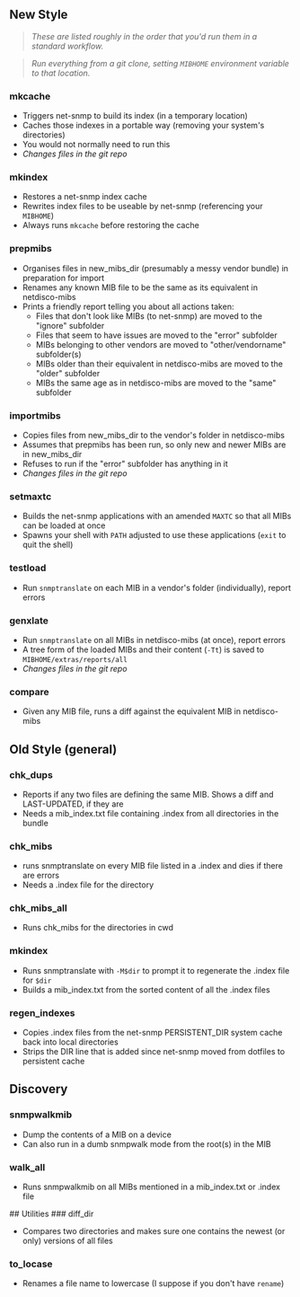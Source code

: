 ## New Style
> _These are listed roughly in the order that you'd run them in a standard workflow._

> _Run everything from a git clone, setting `MIBHOME` environment variable to that location._

### mkcache
* Triggers net-snmp to build its index (in a temporary location)
* Caches those indexes in a portable way (removing your system's directories)
* You would not normally need to run this
* _Changes files in the git repo_

### mkindex
* Restores a net-snmp index cache
* Rewrites index files to be useable by net-snmp (referencing your `MIBHOME`)
* Always runs `mkcache` before restoring the cache

### prepmibs
* Organises files in new_mibs_dir (presumably a messy vendor bundle) in preparation for import
* Renames any known MIB file to be the same as its equivalent in netdisco-mibs 
* Prints a friendly report telling you about all actions taken:
  * Files that don't look like MIBs (to net-snmp) are moved to the "ignore" subfolder
  * Files that seem to have issues are moved to the "error" subfolder
  * MIBs belonging to other vendors are moved to "other/vendorname" subfolder(s)
  * MIBs older than their equivalent in netdisco-mibs are moved to the "older" subfolder
  * MIBs the same age as in netdisco-mibs are moved to the "same" subfolder

### importmibs
* Copies files from new_mibs_dir to the vendor's folder in netdisco-mibs
* Assumes that prepmibs has been run, so only new and newer MIBs are in new_mibs_dir
* Refuses to run if the "error" subfolder has anything in it
* _Changes files in the git repo_

### setmaxtc
* Builds the net-snmp applications with an amended `MAXTC` so that all MIBs can be loaded at once
* Spawns your shell with `PATH` adjusted to use these applications (`exit` to quit the shell)

### testload
* Run `snmptranslate` on each MIB in a vendor's folder (individually), report errors

### genxlate
* Run `snmptranslate` on all MIBs in netdisco-mibs (at once), report errors
* A tree form of the loaded MIBs and their content (`-Tt`) is saved to `MIBHOME/extras/reports/all`
* _Changes files in the git repo_

### compare
* Given any MIB file, runs a diff against the equivalent MIB in netdisco-mibs

## Old Style (general)
### chk_dups
* Reports if any two files are defining the same MIB. Shows a diff and LAST-UPDATED, if they are
* Needs a mib_index.txt file containing .index from all directories in the bundle

### chk_mibs
* runs snmptranslate on every MIB file listed in a .index and dies if there are errors
* Needs a .index file for the directory

### chk_mibs_all
* Runs chk_mibs for the directories in cwd

### mkindex
* Runs snmptranslate with `-M$dir` to prompt it to regenerate the .index file for `$dir`
* Builds a mib_index.txt from the sorted content of all the .index files

### regen_indexes
* Copies .index files from the net-snmp PERSISTENT_DIR system cache back into local directories
* Strips the DIR line that is added since net-snmp moved from dotfiles to persistent cache

## Discovery
### snmpwalkmib
* Dump the contents of a MIB on a device
* Can also run in a dumb snmpwalk mode from the root(s) in the MIB

### walk_all
* Runs snmpwalkmib on all MIBs mentioned in a mib_index.txt or .index file

## Utilities
### diff_dir
* Compares two directories and makes sure one contains the newest (or only) versions of all files 

### to_locase
* Renames a file name to lowercase (I suppose if you don't have `rename`)